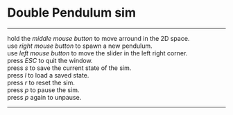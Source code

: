 # Double Pendulum sim
____
hold the *middle mouse button* to move arround in the 2D space. \
use *right mouse button* to spawn a new pendulum. \
use *left mouse button* to move the slider in the left right corner. \
press *ESC* to quit the window. \
press *s* to save the current state of the sim. \
press *l* to load a saved state. \
press *r* to reset the sim. \
press *p* to pause the sim. \
press *p* again to unpause.
___ 